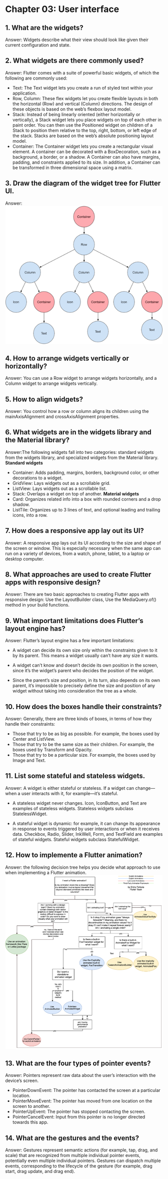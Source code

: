 
# Chapter 03: User interface 
## 1. What are the widgets?
Answer: Widgets describe what their view should look like given their current configuration and state.

## 2. What widgets are there commonly used?
Answer: Flutter comes with a suite of powerful basic widgets, of which the following are commonly used:

- Text: The Text widget lets you create a run of styled text within your application.
- Row, Column: These flex widgets let you create flexible layouts in both the horizontal (Row) and vertical (Column) directions. The design of these objects is based on the web’s flexbox layout model.
- Stack: Instead of being linearly oriented (either horizontally or vertically), a Stack widget lets you place widgets on top of each other in paint order. You can then use the Positioned widget on children of a Stack to position them relative to the top, right, bottom, or left edge of the stack. Stacks are based on the web’s absolute positioning layout model.
- Container: The Container widget lets you create a rectangular visual element. A container can be decorated with a BoxDecoration, such as a background, a border, or a shadow. A Container can also have margins, padding, and constraints applied to its size. In addition, a Container can be transformed in three dimensional space using a matrix.

## 3. Draw the diagram of the widget tree for Flutter UI.
Answer: 
![flutter-layout](images/layout.png)

## 4. How  to arrange widgets vertically or horizontally?
Answer: You can use a Row widget to arrange widgets horizontally, and a Column widget to arrange widgets vertically.

## 5. How to align widgets?
Answer: You control how a row or column aligns its children using the mainAxisAlignment and crossAxisAlignment properties.

## 6. What widgets are in the widgets library and the Material library?
Answer:The following widgets fall into two categories: standard widgets from the widgets library, and specialized widgets from the Material library. <br>
<strong>Standard widgets</strong>
- Container: Adds padding, margins, borders, background color, or other decorations to a widget.
- GridView: Lays widgets out as a scrollable grid.
- ListView: Lays widgets out as a scrollable list.
- Stack: Overlaps a widget on top of another.
<strong>Material widgets</strong>
- Card: Organizes related info into a box with rounded corners and a drop shadow.
- ListTile: Organizes up to 3 lines of text, and optional leading and trailing icons, into a row.

## 7. How does a responsive app lay out its UI?
Answer: A responsive app lays out its UI according to the size and shape of the screen or window. This is especially necessary when the same app can run on a variety of devices, from a watch, phone, tablet, to a laptop or desktop computer. 

## 8. What approaches are used to create Flutter apps with responsive design?
Answer: There are two basic approaches to creating Flutter apps with responsive design: Use the LayoutBuilder class, Use the MediaQuery.of() method in your build functions.

## 9. What important limitations does Flutter’s layout engine has?
Answer: Flutter’s layout engine has a few important limitations:

- A widget can decide its own size only within the constraints given to it by its parent. This means a widget usually can’t have any size it wants.

- A widget can’t know and doesn’t decide its own position in the screen, since it’s the widget’s parent who decides the position of the widget.

- Since the parent’s size and position, in its turn, also depends on its own parent, it’s impossible to precisely define the size and position of any widget without taking into consideration the tree as a whole.

## 10. How does the boxes handle their constraints?
Answer: Generally, there are three kinds of boxes, in terms of how they handle their constraints:
- Those that try to be as big as possible. For example, the boxes used by Center and ListView.
- Those that try to be the same size as their children. For example, the boxes used by Transform and Opacity.
- Those that try to be a particular size. For example, the boxes used by Image and Text.

## 11. List some stateful and stateless widgets.
Answer: A widget is either stateful or stateless. If a widget can change—when a user interacts with it, for example—it’s stateful.

- A stateless widget never changes. Icon, IconButton, and Text are examples of stateless widgets. Stateless widgets subclass StatelessWidget.

- A stateful widget is dynamic: for example, it can change its appearance in response to events triggered by user interactions or when it receives data. Checkbox, Radio, Slider, InkWell, Form, and TextField are examples of stateful widgets. Stateful widgets subclass StatefulWidget.

## 12. How to implemente a Flutter animation?
Answer: the following decision tree helps you decide what approach to use when implementing a Flutter animation.
![flutter-layout](images/animation.png)

## 13. What are the four types of pointer events?
Answer: Pointers represent raw data about the user’s interaction with the device’s screen. 

- PointerDownEvent: The pointer has contacted the screen at a particular location.
- PointerMoveEvent: The pointer has moved from one location on the screen to another.
- PointerUpEvent: The pointer has stopped contacting the screen.
- PointerCancelEvent: Input from this pointer is no longer directed towards this app.

## 14. What are the gestures and the events?
Answer: Gestures represent semantic actions (for example, tap, drag, and scale) that are recognized from multiple individual pointer events, potentially even multiple individual pointers. Gestures can dispatch multiple events, corresponding to the lifecycle of the gesture (for example, drag start, drag update, and drag end).
